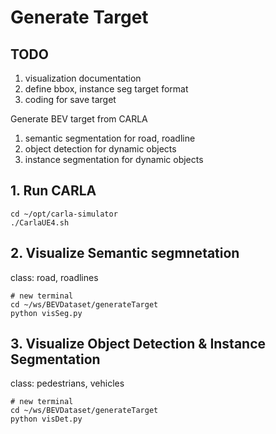# Generate Target

## TODO
1. visualization documentation
2. define bbox, instance seg target format
3. coding for save target


Generate BEV target from CARLA
1. semantic segmentation for road, roadline
2. object detection for dynamic objects
3. instance segmentation for dynamic objects


## 1. Run CARLA

    cd ~/opt/carla-simulator
    ./CarlaUE4.sh
## 2. Visualize Semantic segmnetation

class: road, roadlines

    # new terminal
    cd ~/ws/BEVDataset/generateTarget
    python visSeg.py


## 3. Visualize Object Detection & Instance Segmentation

class: pedestrians, vehicles

    # new terminal
    cd ~/ws/BEVDataset/generateTarget
    python visDet.py